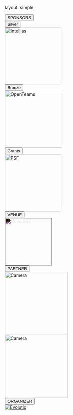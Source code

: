 layout: simple

  <div class="container home-sponsors mt-5">
    <div class="row">
      <div>
        <div class="col-12 justify-content-center d-flex">
          <button class="sponsors-title">SPONSORS</button>
        </div>
      </div>
    <div class="col-12 justify-content-center d-flex">
          <button class="silver">Silver</button>
        </div>
        <div class="d-flex justify-content-center mobile-sponsor-images">
          <a href="https://intellias.com/" target="_blank">
            <img src="/static/images/sponsors/intellias.svg" alt="Intellias" style="width: 180px">
          </a>
        </div>
        <div class="col-12 justify-content-center d-flex">
          <button class="diamond">Bronze</button>
        </div>
        <div class="d-flex justify-content-center mobile-sponsor-images">
          <a href="https://openteams.com/" target="_blank">
            <img src="/static/images/sponsors/OT.png" alt="OpenTeams" style="width: 180px">
          </a>
        </div>
         <div class="col-12 justify-content-center d-flex">
        <button class="grants">Grants</button>
      </div>
      <div class="d-flex justify-content-center mobile-sponsor-images">
        <a href="https://python.org/psf" target="_blank">
          <img src="/static/images/sponsors/psf-logo.png" alt="PSF" style="width: 180px">
        </a>
      </div>
        <div class="col-12 justify-content-center d-flex">
          <button class="grants">VENUE</button>
        </div>
        <div class="d-flex justify-content-center mobile-sponsor-images">
          <a href="https://www.novasbe.unl.pt/pt/" target="_blank"><img
            src="/static/images/sponsors/novasbe.png"
            alt="Nova SBE" style="width: 150px; filter: invert(100%)"></a>
        </div>
        <div class="col-12 justify-content-center d-flex">
          <button class="platinum">PARTNER</button>
        </div>
        <div class="d-flex justify-content-center mobile-sponsor-images">
          <a href="https://www.cascais.pt/" target="_blank">
            <img src="/static/images/sponsors/cascaiscamera.png" alt="Camera" style="width: 200px">
          </a>
        </div>
        <div class="pt-3 d-flex justify-content-center mobile-sponsor-images">
          <a href="https://dspa.pt/?lang=en" target="_blank">
            <img src="/static/images/sponsors/dspa.png" alt="Camera" style="width: 200px">
          </a>
        </div>
        <div class="col-12 justify-content-center d-flex">
          <button class="organizer">ORGANIZER</button>
        </div>
        <div class="d-flex justify-content-center mobile-sponsor-images">
          <a href="https://www.evolutio.pt/" target="_blank"><img
            src="/static/images/sponsors/evolutio.svg" alt="Evolutio"></a>
        </div>
      </div>
    </div>

